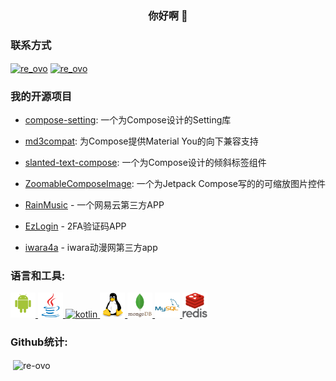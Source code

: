 <h3 align="center">你好啊 👋 </h3>

<h3 align="left">联系方式</h3>
<p align="left">
<a href="mailto:re_dev@qq.com" target="blank"><img align="center" src="https://raw.githubusercontent.com/re-ovo/re-ovo/main/email_black_24dp.svg" alt="re_ovo" height="30" width="40" /></a>
<a href="https://stackoverflow.com/users/9440615/re-ovo" target="blank"><img align="center" src="https://raw.githubusercontent.com/rahuldkjain/github-profile-readme-generator/master/src/images/icons/Social/stack-overflow.svg" alt="re_ovo" height="30" width="40" /></a>
</p>

<h3 align="left">我的开源项目</h3>

* [compose-setting](https://github.com/re-ovo/compose-setting): 一个为Compose设计的Setting库
* [md3compat](https://github.com/re-ovo/md3compat): 为Compose提供Material You的向下兼容支持
* [slanted-text-compose](https://github.com/re-ovo/slanted-text-compose): 一个为Compose设计的倾斜标签组件
* [ZoomableComposeImage](https://github.com/re-ovo/ZoomableComposeImage): 一个为Jetpack Compose写的的可缩放图片控件

* [RainMusic](https://github.com/re-ovo/RainMusic) - 一个网易云第三方APP
* [EzLogin](https://github.com/re-ovo/ezlogin) - 2FA验证码APP   
* [iwara4a](https://github.com/re-ovo/iwara4a) - iwara动漫网第三方app   

<h3 align="left">语言和工具:</h3>
<p align="left"> <a href="https://developer.android.com" target="_blank" rel="noreferrer"> <img src="https://raw.githubusercontent.com/devicons/devicon/master/icons/android/android-original-wordmark.svg" alt="android" width="40" height="40"/> </a> <a href="https://www.java.com" target="_blank" rel="noreferrer"> <img src="https://raw.githubusercontent.com/devicons/devicon/master/icons/java/java-original.svg" alt="java" width="40" height="40"/> </a> <a href="https://kotlinlang.org" target="_blank" rel="noreferrer"> <img src="https://www.vectorlogo.zone/logos/kotlinlang/kotlinlang-icon.svg" alt="kotlin" width="40" height="40"/> </a> <a href="https://www.linux.org/" target="_blank" rel="noreferrer"> <img src="https://raw.githubusercontent.com/devicons/devicon/master/icons/linux/linux-original.svg" alt="linux" width="40" height="40"/> </a> <a href="https://www.mongodb.com/" target="_blank" rel="noreferrer"> <img src="https://raw.githubusercontent.com/devicons/devicon/master/icons/mongodb/mongodb-original-wordmark.svg" alt="mongodb" width="40" height="40"/> </a> <a href="https://www.mysql.com/" target="_blank" rel="noreferrer"> <img src="https://raw.githubusercontent.com/devicons/devicon/master/icons/mysql/mysql-original-wordmark.svg" alt="mysql" width="40" height="40"/> </a> <a href="https://redis.io" target="_blank" rel="noreferrer"> <img src="https://raw.githubusercontent.com/devicons/devicon/master/icons/redis/redis-original-wordmark.svg" alt="redis" width="40" height="40"/> </a> </p>
<h3 align="left">Github统计:</h3>
<p>&nbsp;<img align="center" src="https://github-readme-stats.vercel.app/api?username=re-ovo&show_icons=true&locale=en" alt="re-ovo" /></p>
